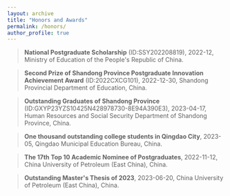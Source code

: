 ```yaml
---
layout: archive
title: "Honors and Awards"
permalink: /honors/
author_profile: true
---
```


> **National Postgraduate Scholarship** (ID:SSY202208819), 2022-12, Ministry of Education of the People's Republic of China.

> **Second Prize of Shandong Province Postgraduate Innovation Achievement Award** (ID:2022CXCG101), 2022-12-30, Shandong Provincial Department of Education, China.

> **Outstanding Graduates of Shandong Province** (ID:GXYP23YZS10425N428978730-8E94A390E3), 2023-04-17, Human Resources and Social Security Department of Shandong Province, China.

> **One thousand outstanding college students in Qingdao City**, 2023-05, Qingdao Municipal Education Bureau, China.

> **The 17th Top 10 Academic Nominee of Postgraduates**, 2022-11-12, China University of Petroleum (East China), China.

> **Outstanding Master's Thesis of 2023**, 2023-06-20, China University of Petroleum (East China), China.
